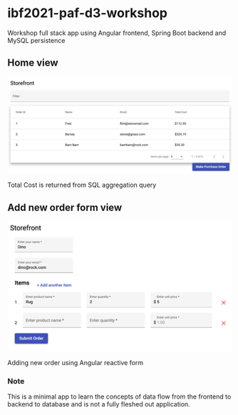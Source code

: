 # ibf2021-paf-d3-workshop

Workshop full stack app using Angular frontend, Spring Boot backend and MySQL persistence

## Home view

![List of all orders](/docs/images/list.png)

Total Cost is returned from SQL aggregation query

## Add new order form view

![Adding new order form](docs/images/form.png)

Adding new order using Angular reactive form

### Note

This is a minimal app to learn the concepts of data flow from the frontend to backend to database and is not a fully fleshed out application.
